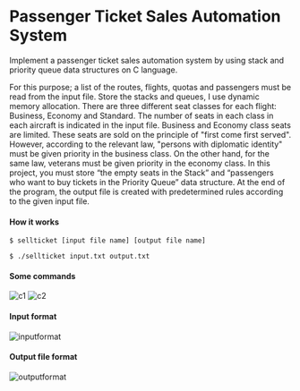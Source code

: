 # Passenger Ticket Sales Automation System
Implement a passenger ticket sales automation system by using stack and priority queue data structures on C language.

For this purpose; a list of the routes, flights, quotas and passengers must be read from the input file. Store the stacks and queues, I use dynamic memory allocation. There are three different seat classes for each flight: Business, Economy and
Standard. The number of seats in each class in each aircraft is indicated in the input file. Business and Economy class seats are limited. These seats are sold on the principle of "first come first served". However, according to the relevant law, "persons
with diplomatic identity" must be given priority in the business class. On the other hand, for the same law, veterans must be given priority in the economy class. In this project,
you must store “the empty seats in the Stack” and “passengers who want to buy tickets in the Priority Queue” data structure. At the end of the program, the output file is created with predetermined rules according to the given input file.


#### How it works

`$ sellticket [input file name] [output file name]`

`$ ./sellticket input.txt output.txt`

#### Some commands

![c1](https://user-images.githubusercontent.com/72974967/107273168-c2f1dc80-6a5f-11eb-91ff-66aac60cb16a.png)
![c2](https://user-images.githubusercontent.com/72974967/107273170-c2f1dc80-6a5f-11eb-8d18-063d08bde2e3.png)

#### Input format
![inputformat](https://user-images.githubusercontent.com/72974967/107273224-d00ecb80-6a5f-11eb-959d-6538c54a96bc.png)

#### Output file format
![outputformat](https://user-images.githubusercontent.com/72974967/107273228-d13ff880-6a5f-11eb-9f95-9febf2f09c79.png)
